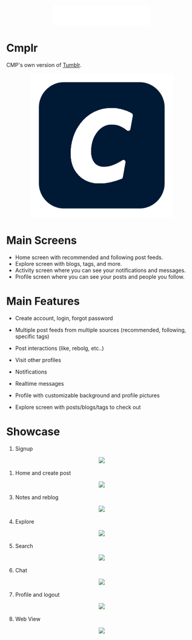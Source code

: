 <div align="center">
  <img src="cmplr\lib\utilities\assets\logo\logo.png">
</div>

# Cmplr 

CMP's own version of [Tumblr](https://tumblr.com/).
<div align="center">
  <img src="cmplr\lib\utilities\assets\logo\trans_logo.png">
</div>

# Main Screens

- Home screen with recommended and following post feeds.
- Explore screen with blogs, tags, and more.
- Activity screen where you can see your notifications and messages.
- Profile screen where you can see your posts and people you follow.

# Main Features

- Create account, login, forgot password

- Multiple post feeds from multiple sources (recommended, following, specific tags)

- Post interactions (like, rebolg, etc..)

- Visit other profiles

- Notifications

- Realtime messages

- Profile with customizable background and profile pictures

- Explore screen with posts/blogs/tags to check out

# Showcase

1. Signup
<div align="center">
  <img src="https://media2.giphy.com/media/wrBPqyWnyXKehGGmKY/giphy.gif?cid=790b7611e1c3476be7b611204fac664a821fb94e24cdefce&rid=giphy.gif&ct=g">
</div>

1. Home and create post
<div align="center">
   <img src="https://media4.giphy.com/media/Uk0BWI9E45PrdMS9BJ/giphy.gif?cid=790b7611a7502d5f64081368a8d4bf53e6b5f1be6b90c47c&rid=giphy.gif&ct=g">
</div>

3. Notes and reblog
<div align="center">
   <img src="https://media2.giphy.com/media/0vqnfDhHN4cakg4t7W/giphy.gif?cid=790b761185bb052643278e7c2aa3b2e9855ab18680aef24e&rid=giphy.gif&ct=g">
</div>

4. Explore 
<div align="center">
   <img src="https://media3.giphy.com/media/7xp8xRdmLo4nZTynyB/giphy.gif?cid=790b7611e1d89b9db4f906d8c4e89a7c9e78ed84c80b02be&rid=giphy.gif&ct=g">
</div>


5. Search
<div align="center">
   <img src="https://media3.giphy.com/media/J7ayhZysfIe43W8To7/giphy.gif?cid=790b761141da71ba3b72b30ce0052667041119417c2b58e6&rid=giphy.gif&ct=g">
</div>

6. Chat
<div align="center">
   <img src="https://media1.giphy.com/media/T0OcHQ2JUfZX6uxgNr/giphy.gif?cid=790b7611eda507165496dee8eb5bd47556b15757f3e18cf7&rid=giphy.gif&ct=g">
</div>

7. Profile and logout
<div align="center">
    <img src="https://media0.giphy.com/media/KLfuQU0aFD265GWeUY/giphy.gif?cid=790b7611be082e4f4bca519d33d8ff3f4a365bfc945cd762&rid=giphy.gif&ct=g">
</div>

8. Web View
<div align="center">
   <img width="70%" src="https://media4.giphy.com/media/crhU0LgtEEOOohR7Ok/giphy.gif">
</div>